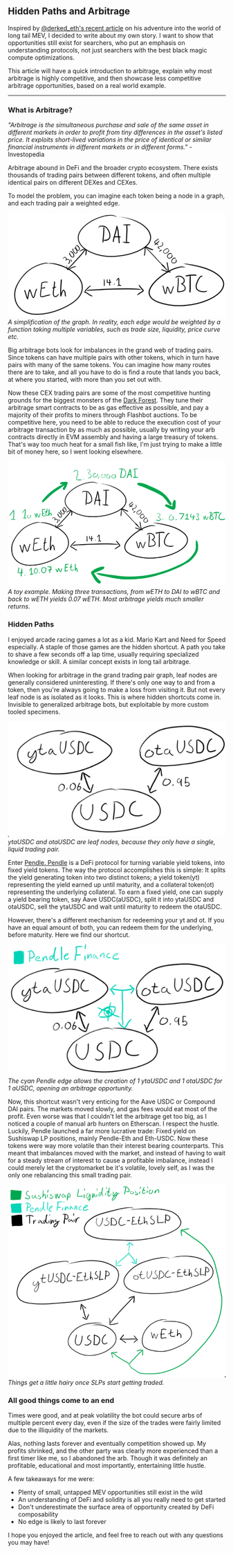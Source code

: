## Hidden Paths and Arbitrage
Inspired by [@derked\_eth's recent article](https://twitter.com/derked_eth/status/1488330855114289152) on his adventure into the world of long tail MEV, I decided to write about my own story. I want to show that opportunities still exist for searchers, who put an emphasis on understanding protocols, not just searchers with the best black magic compute optimizations.  


This article will have a quick introduction to arbitrage, explain why most arbitrage is highly competitive, and then showcase less competitive arbitrage opportunities, based on a real world example. 

---  

### What is Arbitrage?  

*"Arbitrage is the simultaneous purchase and sale of the same asset in different markets in order to profit from tiny differences in the asset's listed price. It exploits short-lived variations in the price of identical or similar financial instruments in different markets or in different forms."* - Investopedia  

Arbitrage abound in DeFi and the broader crypto ecosystem. There exists thousands of trading pairs between different tokens, and often multiple identical pairs on different DEXes and CEXes.  

To model the problem, you can imagine each token being a node in a graph, and each trading pair a weighted edge.  

![Arbitrage Graph](https://github.com/08xmt/08xmt/blob/main/docs/assets/images/simple_arb_graph.png?raw=true)  
*A simplification of the graph. In reality, each edge would be weighted by a function taking multiple variables, such as trade size, liquidity, price curve etc.*

Big arbitrage bots look for imbalances in the grand web of trading pairs. Since tokens can have multiple pairs with other tokens, which in turn have pairs with many of the same tokens. You can imagine how many routes there are to take, and all you have to do is find a route that lands you back, at where you started, with more than you set out with.  

Now these CEX trading pairs are some of the most competitive hunting grounds for the biggest monsters of the [Dark Forest](https://www.paradigm.xyz/2020/08/ethereum-is-a-dark-forest). They tune their arbitrage smart contracts to be as gas effective as possible, and pay a majority of their profits to miners through Flashbot auctions. To be competitive here, you need to be able to reduce the execution cost of your arbitrage transaction by as much as possible, usually by writing your arb contracts directly in EVM assembly and having a large treasury of tokens. That's way too much heat for a small fish like, I'm just trying to make a little bit of money here, so I went looking elsewhere.

![Arbitrage Graph Explainer](https://github.com/08xmt/08xmt/blob/main/docs/assets/images/simple_arb_graph_explainer.png?raw=true)  
*A toy example. Making three transactions, from wETH to DAI to wBTC and back to wETH yields 0.07 wETH. Most arbitrage yields much smaller returns.*

### Hidden Paths
I enjoyed arcade racing games a lot as a kid. Mario Kart and Need for Speed especially. A staple of those games are the hidden shortcut. A path you take to shave a few seconds off a lap time, usually requiring specialized knowledge or skill. A similar concept exists in long tail arbitrage.  

When looking for arbitrage in the grand trading pair graph, leaf nodes are generally considered uninteresting. If there's only one way to and from a token, then you're always going to make a loss from visiting it. But not every leaf node is as isolated as it looks. This is where hidden shortcuts come in. Invisible to generalized arbitrage bots, but exploitable by more custom tooled specimens.  

![Leaf Nodes](https://github.com/08xmt/08xmt/blob/main/docs/assets/images/leaf_nodes.png?raw=true)  
*ytaUSDC and otaUSDC are leaf nodes, because they only have a single, liquid trading pair.*

Enter [Pendle. Pendle](https://pendle.finance/) is a DeFi protocol for turning variable yield tokens, into fixed yield tokens. The way the protocol accomplishes this is simple: It splits the yield generating token into two distinct tokens; a yield token(yt) representing the yield earned up until maturity, and a collateral token(ot) representing the underlying collateral. To earn a fixed yield, one can supply a yield bearing token, say Aave USDC(aUSDC), split it into ytaUSDC and otaUSDC, sell the ytaUSDC and wait until maturity to redeem the otaUSDC.  

However, there's a different mechanism for redeeming your yt and ot. If you have an equal amount of both, you can redeem them for the underlying, before maturity. Here we find our shortcut.  

![Leaf Nodes Pendle](https://github.com/08xmt/08xmt/blob/main/docs/assets/images/leaf_nodes_pendle.png?raw=true)  
*The cyan Pendle edge allows the creation of 1 ytaUSDC and 1 otaUSDC for 1 aUSDC, opening an arbitrage opportunity.*

Now, this shortcut wasn't very enticing for the Aave USDC or Compound DAI pairs. The markets moved slowly, and gas fees would eat most of the profit. Even worse was that I couldn't let the arbitrage get too big, as I noticed a couple of manual arb hunters on Etherscan. I respect the hustle. Luckily, Pendle launched a far more lucrative trade: Fixed yield on Sushiswap LP positions, mainly Pendle-Eth and Eth-USDC. Now these tokens were way more volatile than their interest bearing counterparts. This meant that imbalances moved with the market, and instead of having to wait for a steady stream of interest to cause a profitable imbalance, instead I could merely let the cryptomarket be it's volatile, lovely self, as I was the only one rebalancing this small trading pair.  

![Advanced Graph](https://github.com/08xmt/08xmt/blob/main/docs/assets/images/advanced_graph.png?raw=true)  
*Things get a little hairy once SLPs start getting traded.*

### All good things come to an end
Times were good, and at peak volatility the bot could secure arbs of multiple percent every day, even if the size of the trades were fairly limited due to the illiquidity of the markets.

Alas, nothing lasts forever and eventually competition showed up. My profits shrinked, and the other party was clearly more experienced than a first timer like me, so I abandoned the arb. Though it was definitely an profitable, educational and most importantly, entertaining little hustle.  

A few takeaways for me were:
- Plenty of small, untapped MEV opportunities still exist in the wild
- An understanding of DeFi and solidity is all you really need to get started
- Don't underestimate the surface area of opportunity created by DeFi composability
- No edge is likely to last forever

I hope you enjoyed the article, and feel free to reach out with any questions you may have!  
